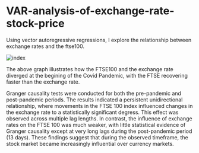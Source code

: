 # VAR-analysis-of-exchange-rate-stock-price
Using vector autoregressive regressions, I explore the relationship between exchange rates and the ftse100.

![index](https://github.com/user-attachments/assets/96e4cf8d-d6a1-459f-b7aa-cc3160f75ac6)

The above graph illustrates how the FTSE100 and the exchange rate diverged at the begining of the Covid Pandemic, with the FTSE recovering faster than the exchange rate.

Granger causality tests were conducted for both the pre-pandemic and post-pandemic periods. The results indicated a persistent unidirectional relationship, where movements in the FTSE 100 index influenced changes in the exchange rate to a statistically significant degress. This effect was observed across multiple lag lengths.
In contrast, the influence of exchange rates on the FTSE 100 was much weaker, with little statistical evidence of Granger causality except at very long lags during the post-pandemic period (13 days).
These findings suggest that during the observed timeframe, the stock market became increasingly influential over currency markets.
